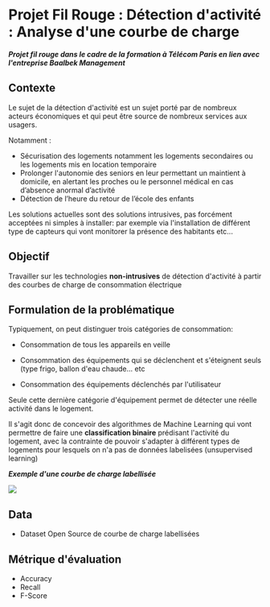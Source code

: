 # Projet Fil Rouge : Détection d'activité : Analyse d'une courbe de charge

**_Projet fil rouge dans le cadre de la formation à Télécom Paris en lien avec l'entreprise Baalbek Management_**

## Contexte

Le sujet de la détection d'activité est un sujet porté par de nombreux acteurs économiques et qui peut être source de nombreux services aux usagers.

Notamment :
* Sécurisation des logements notamment les logements secondaires ou les logements mis en location temporaire
* Prolonger l'autonomie des seniors en leur permettant un maintient à domicile, en alertant les proches ou le personnel médical en cas d’absence anormal d’activité
* Détection de l’heure du retour de l’école des enfants

Les solutions actuelles sont des solutions intrusives, pas forcément acceptées ni simples à installer: par exemple via l'installation de différent type de capteurs qui vont monitorer la présence des habitants etc...

## Objectif

Travailler sur les technologies **non-intrusives** de détection d'activité à partir des courbes de charge de consommation électrique

## Formulation de la problématique

Typiquement, on peut distinguer trois catégories de consommation:

* Consommation de tous les appareils en veille

* Consommation des équipements qui se déclenchent et s'éteignent seuls (type frigo, ballon d'eau chaude... etc

* Consommation des équipements déclenchés par l'utilisateur

Seule cette dernière catégorie d'équipement permet de détecter une réelle activité dans le logement.

Il s'agit donc de concevoir des algorithmes de Machine Learning qui vont permettre de faire une **classification binaire** prédisant l'activité du logement, avec la contrainte de pouvoir s'adapter à différent types de logements pour lesquels on n'a pas de données labelisées (unsupervised learning)

**_Exemple d'une courbe de charge labellisée_**

![](https://github.com/hugo-mi/Activity_Detection_From_Electrical_Consumption_Load_Curves/blob/main/Images/Load_Curve_Example.png)

## Data

* Dataset Open Source de courbe de charge labellisées

## Métrique d'évaluation

* Accuracy
* Recall
* F-Score
